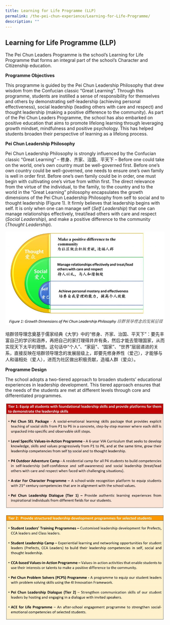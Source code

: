 ```yaml
---
title: Learning for Life Programme (LLP)
permalink: /the-pei-chun-experience/Learning-for-Life-Programme/
description: ""
---
```

Learning for Life Programme (LLP)
---------------------------------

The Pei Chun Leaders Programme is the school’s Learning for Life Programme that forms an integral part of the school’s Character and Citizenship education.

**Programme Objectives**

This programme is guided by the Pei Chun Leadership Philosophy that drew wisdom from the Confucian classic “Great Learning”. Through this programme, students are instilled a sense of responsibility for themselves and others by demonstrating self-leadership (achieving personal effectiveness), social leadership (leading others with care and respect) and thought leadership (making a positive difference to the community). As part of the Pei Chun Leaders Programme, the school has also embarked on positive education that aims to promote lifelong learning through leveraging growth mindset, mindfulness and positive psychology. This has helped students broaden their perspective of learning as a lifelong process.

**Pei Chun Leadership Philosophy**

Pei Chun Leadership Philosophy is strongly influenced by the Confucian classic “Great Learning” – 修身、齐家、治国、平天下 – Before one could take on the world, one’s own country must be well-governed first. Before one’s own country could be well-governed, one needs to ensure one’s own family is well in order first. Before one’s own family could be in order, one must begin with cultivating one’s virtue from within first. The direct relevance from the virtue of the individual, to the family, to the country and to the world in the “Great Learning” philosophy encapsulates the growth dimensions of the Pei Chun Leadership Philosophy from self to social and to thought leadership (Figure 1). It firmly believes that leadership begins with self. It is only when one can manage self (_Self Leadership_) that one can manage relationships effectively, treat/lead others with care and respect (_Social Leadership_), and make a positive difference to the community (_Thought Leadership_).

![](/images/LLP%2001.jpg)

培群领导理念奠基于儒家经典《大学》中的“修身、齐家、治国、平天下”：要先丰富自己的学识和涵养，再把自己的家打理得井井有条，然后才能去管理国家，从而实现天下太平的理想。这句话中“个人”、“家庭”、“国家”、“世界”层层递进的关系，直接反映在培群领导理念的发展层级上，即要先修身养性（爱己），才能够与人和谐相处（爱人），进而为社区做出积极贡献，造福人群（爱众）。

**Programme Design**

The school adopts a two-tiered approach to broaden students’ educational experiences in leadership development. This tiered approach ensures that the needs of the students are met at different levels through core and differentiated programmes.


![](/images/LLP%2002.jpg)

![](/images/LLP%2003.jpg)